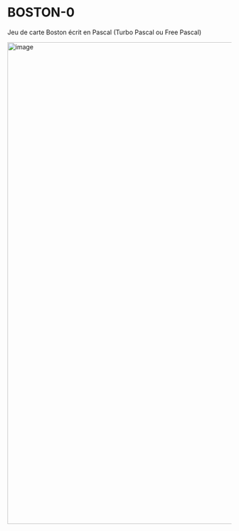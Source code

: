 # BOSTON-0
Jeu de carte Boston écrit en Pascal (Turbo Pascal ou Free Pascal)

<img width="3840" height="1080" alt="image" src="https://github.com/user-attachments/assets/33f2c959-4b94-4029-b0c0-c5f7ca6d81b0" />

